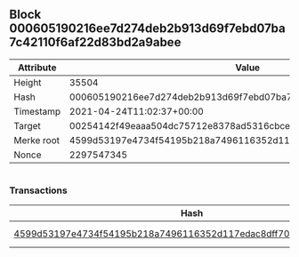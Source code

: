 ## Block 000605190216ee7d274deb2b913d69f7ebd07ba7c42110f6af22d83bd2a9abee

Attribute | Value
--- | ---
Height | 35504
Hash | 000605190216ee7d274deb2b913d69f7ebd07ba7c42110f6af22d83bd2a9abee
Timestamp | 2021-04-24T11:02:37+00:00
Target | 00254142f49eaaa504dc75712e8378ad5316cbcead634704b3734b6271167cc4
Merke root | 4599d53197e4734f54195b218a7496116352d117edac8dff7028118173486b58
Nonce | 2297547345

```

```

### Transactions

Hash | Amount
--- | ---
[4599d53197e4734f54195b218a7496116352d117edac8dff7028118173486b58](4599d53197e4734f54195b218a7496116352d117edac8dff7028118173486b58.md) | 10.00000000 SKEPTI 
